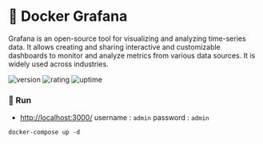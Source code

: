 # 🎉 Docker Grafana

Grafana is an open-source tool for visualizing and analyzing time-series data. It allows creating and sharing interactive and customizable dashboards to monitor and analyze metrics from various data sources. It is widely used across industries.

![version](https://img.shields.io/badge/version-1.0-blue)
![rating](https://img.shields.io/badge/rating-★★★★★-yellow)
![uptime](https://img.shields.io/badge/uptime-100%25-brightgreen)

### 🥈 Run

- [http://localhost:3000/](http://localhost:3000/) username : `admin` password : `admin`

```shell
docker-compose up -d
```
